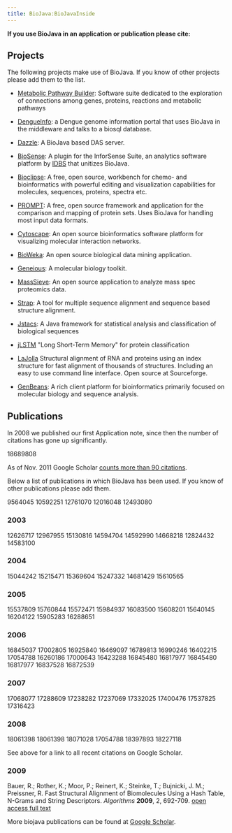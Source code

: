 ```yaml
---
title: BioJava:BioJavaInside
---
```


**If you use BioJava in an application or publication please cite:**

Projects
--------

The following projects make use of BioJava. If you know of other
projects please add them to the list.

-   [Metabolic Pathway Builder](http://www.genostar.com/): Software
    suite dedicated to the exploration of connections among genes,
    proteins, reactions and metabolic pathways

<!-- -->

-   [DengueInfo](http://www.dengueinfo.org/): a Dengue genome
    information portal that uses BioJava in the middleware and talks to
    a biosql database.

<!-- -->

-   [Dazzle](http://www.derkholm.net/thomas/dazzle): A BioJava based DAS
    server.

<!-- -->

-   [BioSense](http://www.idbs.com/InforSenseSuite/BioSense): A plugin
    for the InforSense Suite, an analytics software platform by
    [IDBS](http://www.idbs.com/) that unitizes BioJava.

<!-- -->

-   [Bioclipse](http://www.bioclipse.net): A free, open source,
    workbench for chemo- and bioinformatics with powerful editing and
    visualization capabilities for molecules, sequences, proteins,
    spectra etc.

<!-- -->

-   [PROMPT](http://webclu.bio.wzw.tum.de/prompt): A free, open source
    framework and application for the comparison and mapping of protein
    sets. Uses BioJava for handling most input data formats.

<!-- -->

-   [Cytoscape](http://www.cytoscape.org): An open source bioinformatics
    software platform for visualizing molecular interaction networks.

<!-- -->

-   [BioWeka](http://www.bioweka.org): An open source biological data
    mining application.

<!-- -->

-   [Geneious](http://www.biomatters.com): A molecular biology toolkit.

<!-- -->

-   [MassSieve](http://www.ncbi.nlm.nih.gov/staff/slottad/MassSieve/):
    An open source application to analyze mass spec proteomics data.

<!-- -->

-   [Strap](http://www.charite.de/bioinf/strap/): A tool for multiple
    sequence alignment and sequence based structure alignment.

<!-- -->

-   [Jstacs](http://www.jstacs.de): A Java framework for statistical
    analysis and classification of biological sequences

<!-- -->

-   [jLSTM](http://www.bioinf.jku.at/software/LSTM_protein/) "Long
    Short-Term Memory" for protein classification

<!-- -->

-   [LaJolla](http://lajolla.sourceforge.net) Structural alignment of
    RNA and proteins using an index structure for fast alignment of
    thousands of structures. Including an easy to use command line
    interface. Open source at Sourceforge.

<!-- -->

-   [GenBeans](http://www.geneinfinity.org/genbeans/index.html): A rich
    client platform for bioinformatics primarily focused on molecular
    biology and sequence analysis.

Publications
------------

In 2008 we published our first Application note, since then the number
of citations has gone up significantly.

<pubmed name="BioJava2008"> 18689808 </pubmed>

As of Nov. 2011 Google Scholar [counts more than 90
citations](http://scholar.google.com/scholar?cites=3048631375755320177&as_sdt=2005&sciodt=0,5&hl=en).

Below a list of publications in which BioJava has been used. If you know
of other publications please add them.

<pubmed name="hidalgo1998"> 9564045 </pubmed>
<pubmed name="jacobs2000">10592251 </pubmed>
<pubmed name="xie2000">12761070</pubmed> <pubmed> 12016048</pubmed>
<pubmed> 12493080 </pubmed>

### 2003

<pubmed > 12626717</pubmed> <pubmed > 12967955 </pubmed> <pubmed >
15130816 </pubmed> <pubmed > 14594704 </pubmed> <pubmed > 14592990
</pubmed> <pubmed > 14668218</pubmed> <pubmed > 12824432 </pubmed>
<pubmed > 14583100</pubmed>

### 2004

<pubmed > 15044242 </pubmed> <pubmed > 15215471 </pubmed> <pubmed >
15369604 </pubmed> <pubmed > 15247332 </pubmed> <pubmed > 14681429
</pubmed> <pubmed > 15610565 </pubmed>

### 2005

<pubmed > 15537809</pubmed> <pubmed > 15760844</pubmed> <pubmed >
15572471 </pubmed> <pubmed > 15984937 </pubmed> <pubmed > 16083500
</pubmed> <pubmed > 15608201 </pubmed> <pubmed > 15640145 </pubmed>
<pubmed > 16204122 </pubmed> <pubmed > 15905283 </pubmed> <pubmed >
16288651 </pubmed>

### 2006

<pubmed > 16845037 </pubmed> <pubmed > 17002805 </pubmed> <pubmed >
16925840 </pubmed> <pubmed > 16469097</pubmed> <pubmed >
16789813</pubmed> <pubmed > 16990246</pubmed> <pubmed >
16402215</pubmed> <pubmed > 17054788 </pubmed> <pubmed > 16260186
</pubmed> <pubmed > 17000643</pubmed> <pubmed > 16423288</pubmed>
<pubmed > 16845480 </pubmed> <pubmed > 16817977 </pubmed> <pubmed >
16845480</pubmed> <pubmed > 16817977</pubmed> <pubmed >
16837528</pubmed> <pubmed > 16872539</pubmed>

### 2007

<pubmed > 17068077</pubmed> <pubmed > 17288609 </pubmed> <pubmed >
17238282</pubmed> <pubmed > 17237069 </pubmed> <pubmed >
17332025</pubmed> <pubmed > 17400476</pubmed> <pubmed >
17537825</pubmed> <pubmed > 17316423</pubmed>

### 2008

<pubmed > 18061398</pubmed> <pubmed name="zajac2008">18061398</pubmed>
<pubmed name="vernikos2008">18071028</pubmed>
<pubmed name="liang2008">17054788</pubmed>
<pubmed name="chalk2008">18397893</pubmed>
<pubmed name="gront2008">18227118</pubmed>

See above for a link to all recent citations on Google Scholar.

### 2009

Bauer, R.; Rother, K.; Moor, P.; Reinert, K.; Steinke, T.; Bujnicki, J.
M.; Preissner, R. Fast Structural Alignment of Biomolecules Using a Hash
Table, N-Grams and String Descriptors. *Algorithms* **2009**, 2,
692-709. [open access full text](http://www.mdpi.com/1999-4893/2/2/692)

More biojava publications can be found at [Google
Scholar](http://scholar.google.com/scholar?q=biojava).
